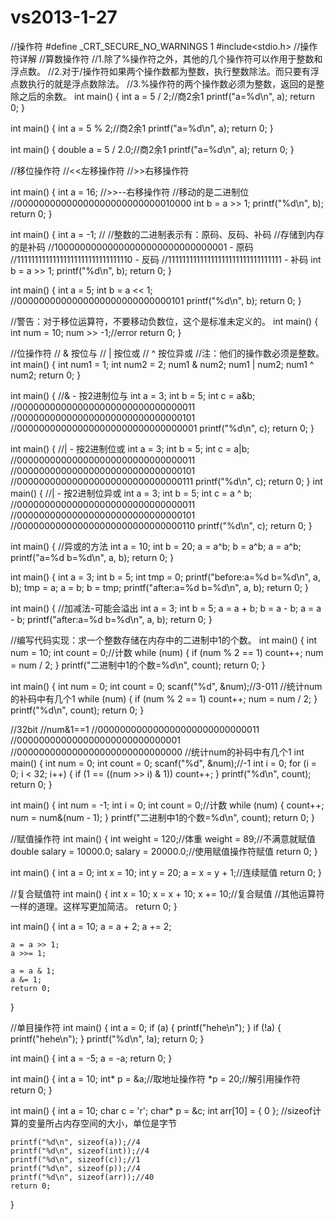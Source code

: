 # vs2013-1-27
//操作符
#define _CRT_SECURE_NO_WARNINGS 1
#include<stdio.h>
//操作符详解
//算数操作符
//1.除了%操作符之外，其他的几个操作符可以作用于整数和浮点数。
//2.对于/操作符如果两个操作数都为整数，执行整数除法。而只要有浮点数执行的就是浮点数除法。
//3.%操作符的两个操作数必须为整数，返回的是整除之后的余数。
int main()
{
	int a = 5 / 2;//商2余1
	printf("a=%d\n", a);
	return 0;
}

int main()
{
	int a = 5 % 2;//商2余1
	printf("a=%d\n", a);
	return 0;
}

int main()
{
	double a = 5 / 2.0;//商2余1
	printf("a=%d\n", a);
	return 0;
}

//移位操作符
//<<左移操作符
//>>右移操作符

int main()
{
	int a = 16;
	//>>--右移操作符
	//移动的是二进制位
	//00000000000000000000000000010000
	int b = a >> 1;
	printf("%d\n", b);
	return 0;
}

int main()
{
	int a = -1;
	//
	//整数的二进制表示有：原码、反码、补码
	//存储到内存的是补码
	//10000000000000000000000000000001 - 原码
	//11111111111111111111111111111110 - 反码
	//11111111111111111111111111111111 - 补码
	int b = a >> 1;
	printf("%d\n", b);
	return 0;
}

int main()
{
	int a = 5;
	int b = a << 1;
	//0000000000000000000000000000101
	printf("%d\n", b);
	return 0;
}


//警告：对于移位运算符，不要移动负数位，这个是标准未定义的。
int main()
{
	int num = 10;
	num >> -1;//error
	return 0;
}

//位操作符
// & 按位与
// | 按位或
// ^ 按位异或
//注：他们的操作数必须是整数。
int main()
{
	int num1 = 1;
	int num2 = 2;
	num1 & num2;
	num1 | num2;
	num1 ^ num2;
	return 0;
}

int main()
{
	//& - 按2进制位与
	int a = 3;
	int b = 5;
	int c = a&b;
	//000000000000000000000000000000011
	//000000000000000000000000000000101
	//000000000000000000000000000000001
	printf("%d\n", c);
	return 0;
}

int main()
{
	//| - 按2进制位或
	int a = 3;
	int b = 5;
	int c = a|b;
	//000000000000000000000000000000011
	//000000000000000000000000000000101
	//000000000000000000000000000000111
	printf("%d\n", c);
	return 0;
}
int main()
{
	//| - 按2进制位异或
	int a = 3;
	int b = 5;
	int c = a ^ b;
	//000000000000000000000000000000011
	//000000000000000000000000000000101
	//000000000000000000000000000000110
	printf("%d\n", c);
	return 0;
}

int main()
{
	//异或的方法
	int a = 10;
	int b = 20;
	a = a^b;
	b = a^b;
	a = a^b;
	printf("a=%d b=%d\n", a, b);
	return 0;
}

int main()
{
	int a = 3;
	int b = 5;
	int tmp = 0;
	printf("before:a=%d b=%d\n", a, b);
	tmp = a;
	a = b;
	b = tmp;
	printf("after:a=%d b=%d\n", a, b);
	return 0;
}


int main()
{
	//加减法-可能会溢出
	int a = 3;
	int b = 5;
	a = a + b;
	b = a - b;
	a = a - b;
	printf("after:a=%d b=%d\n", a, b);
	return 0;
}

//编写代码实现：求一个整数存储在内存中的二进制中1的个数。
int main()
{
	int num = 10;
	int count = 0;//计数
	while (num)
	{
		if (num % 2 == 1)
			count++;
		num = num / 2;
	}
	printf("二进制中1的个数=%d\n", count);
	return 0;
}

int main()
{
	int num = 0;
	int count = 0;
	scanf("%d", &num);//3-011
	//统计num的补码中有几个1
	while (num)
	{
		if (num % 2 == 1)
			count++;
		num = num / 2;
	}
	printf("%d\n", count);
	return 0;
}

//32bit
//num&1==1
//000000000000000000000000000011
//000000000000000000000000000001
//000000000000000000000000000000
//统计num的补码中有几个1
int main()
{
	int num = 0;
	int count = 0;
	scanf("%d", &num);//-1
	int i = 0;
	for (i = 0; i < 32; i++)
	{
		if (1 == ((num >> i) & 1))
			count++;
	}
	printf("%d\n", count);
	return 0;
}

int main()
{
	int num = -1;
	int i = 0;
	int count = 0;//计数
	while (num)
	{
		count++;
		num = num&(num - 1);
	}
	printf("二进制中1的个数=%d\n", count);
	return 0;
}


//赋值操作符
int main()
{
	int weight = 120;//体重
	weight = 89;//不满意就赋值
	double salary = 10000.0;
	salary = 20000.0;//使用赋值操作符赋值
	return 0;
}

int main()
{
	int a = 0;
	int x = 10;
	int y = 20;
	a = x = y + 1;//连续赋值
	return 0;
}

//复合赋值符
int main()
{
	int x = 10;
	x = x + 10;
	x += 10;//复合赋值
	//其他运算符一样的道理。这样写更加简洁。
	return 0;
}

int main()
{
	int a = 10;
	a = a + 2;
	a += 2;

	a = a >> 1;
	a >>= 1;

	a = a & 1;
	a &= 1;
	return 0;
}

//单目操作符
int main()
{
	int a = 0;
	if (a)
	{
		printf("hehe\n");
	}
	if (!a)
	{
		printf("hehe\n");
	}
	printf("%d\n", !a);
	return 0;
}

int main()
{
	int a = -5;
	a = -a;
	return 0;
}

int main()
{
	int a = 10;
	int* p = &a;//取地址操作符
	*p = 20;//解引用操作符
	return 0;
}

int main()
{
	int a = 10;
	char c = 'r';
	char* p = &c;
	int arr[10] = { 0 };
	//sizeof计算的变量所占内存空间的大小，单位是字节
	
	printf("%d\n", sizeof(a));//4
	printf("%d\n", sizeof(int));//4
	printf("%d\n", sizeof(c));//1
	printf("%d\n", sizeof(p));//4
	printf("%d\n", sizeof(arr));//40
	return 0;
}



